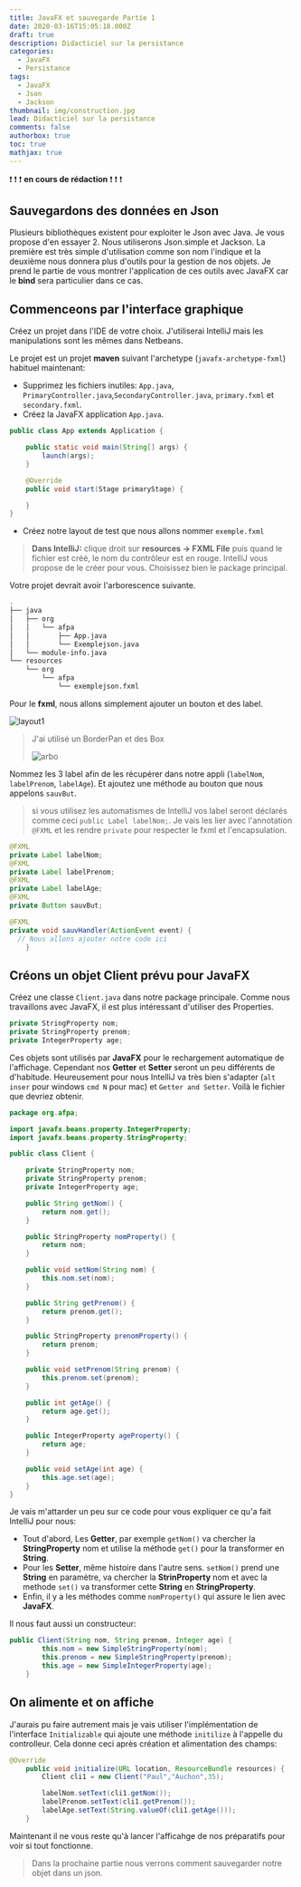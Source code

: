 ```yaml
---
title: JavaFX et sauvegarde Partie 1
date: 2020-03-16T15:05:18.000Z
draft: true
description: Didacticiel sur la persistance
categories:
  - JavaFX
  - Persistance
tags:
  - JavaFX
  - Json
  - Jackson
thumbnail: img/construction.jpg
lead: Didacticiel sur la persistance
comments: false
authorbox: true
toc: true
mathjax: true
---
```


:exclamation: :exclamation: :exclamation: **en cours de rédaction** :exclamation: :exclamation: :exclamation:

## Sauvegardons des données en Json

Plusieurs bibliothèques existent pour exploiter le Json avec Java. Je vous propose d'en essayer 2. Nous utiliserons Json.simple et Jackson. La première est très simple d'utilisation comme son nom l'indique et la deuxième nous donnera plus d'outils pour la gestion de nos objets. Je prend le partie de vous montrer l'application de ces outils avec JavaFX car le **bind** sera particulier dans ce cas.

## Commenceons par l'interface graphique

Créez un projet dans l'IDE de votre choix. J'utiliserai IntelliJ mais les manipulations sont les mêmes dans Netbeans.

Le projet est un projet **maven** suivant l'archetype (`javafx-archetype-fxml`) habituel maintenant:

- Supprimez les fichiers inutiles: `App.java`, `PrimaryController.java`,`SecondaryController.java`, `primary.fxml` et `secondary.fxml`.
- Créez la JavaFX application `App.java`.

```java
public class App extends Application {

    public static void main(String[] args) {
        launch(args);
    }

    @Override
    public void start(Stage primaryStage) {

    }
}
```

- Créez notre layout de test que nous allons nommer `exemple.fxml`

> **Dans IntelliJ:** clique droit sur **resources → FXML File** puis quand le fichier est créé, le nom du contrôleur est en rouge. IntelliJ vous propose de le créer pour vous. Choisissez bien le package principal.

Votre projet devrait avoir l'arborescence suivante.

``` zsh
.
├── java
│   ├── org
│   │   └── afpa
│   │       ├── App.java
│   │       └── Exemplejson.java
│   └── module-info.java
└── resources
    └── org
        └── afpa
            └── exemplejson.fxml
```

Pour le **fxml**, nous allons simplement ajouter un bouton et des label.

![layout1](/img/JavaFX_Json/jfxjson1.png)

<!-- ```xml
<BorderPane prefHeight="257.0" prefWidth="373.0" xmlns="http://javafx.com/javafx/11.0.1" xmlns:fx="http://javafx.com/fxml/1" fx:controller="org.afpa.ExempleController">
   <left>
      <VBox layoutX="48.0" layoutY="63.0" spacing="20.0">
         <children>
            <Button text="Sauver" />
         </children>
         <padding>
            <Insets bottom="10.0" left="10.0" right="10.0" top="10.0" />
         </padding>
      </VBox>
   </left>
   <top>
      <Label text="Mon appli d'Exemple" BorderPane.alignment="CENTER">
         <font>
            <Font name="System Bold" size="24.0" />
         </font>
      </Label>
   </top>
   <center>
      <HBox prefHeight="371.0" prefWidth="284.0">
         <VBox prefHeight="371.0" prefWidth="136.0" spacing="20.0" BorderPane.alignment="CENTER">
            <children>
               <Label text="Nom">
                  <font>
                     <Font name="System Bold" size="13.0" />
                  </font>
               </Label>
               <Label layoutX="10.0" layoutY="10.0" text="Prénom">
                  <font>
                     <Font name="System Bold" size="13.0" />
                  </font>
               </Label>
               <Label layoutX="10.0" layoutY="10.0" text="âge">
                  <font>
                     <Font name="System Bold" size="13.0" />
                  </font>
               </Label>
            </children>
            <padding>
               <Insets bottom="30.0" left="30.0" right="30.0" top="30.0" />
            </padding>
         </VBox>
         <VBox prefHeight="200.0" prefWidth="100.0" spacing="20.0" BorderPane.alignment="CENTER">
            <children>
               <Label text="Label" />
               <Label layoutX="10.0" layoutY="10.0" text="Label" />
               <Label layoutX="10.0" layoutY="10.0" text="Label" />
            </children>
            <padding>
               <Insets bottom="30.0" left="30.0" right="30.0" top="30.0" />
            </padding>
         </VBox>
      </HBox>
   </center>
</BorderPane>
``` -->
> J'ai utilisé un BorderPan et des Box
>
> ![arbo](/img/JavaFX_Json/jfxjson2.png)

Nommez les 3 label afin de les récupérer dans notre appli (`labelNom`, `labelPrenom`, `labelAge`). Et ajoutez une méthode au bouton que nous appelons `sauvBut`.

> si vous utilisez les automatismes de IntelliJ vos label seront déclarés comme ceci `public Label labelNom;`. Je vais les lier avec l'annotation `@FXML` et les rendre `private` pour respecter le fxml et l'encapsulation.

```java
@FXML
private Label labelNom;
@FXML
private Label labelPrenom;
@FXML
private Label labelAge;
@FXML
private Button sauvBut;

@FXML
private void sauvHandler(ActionEvent event) {
  // Nous allons ajouter notre code ici
    }
```

## Créons un objet Client prévu pour JavaFX

Créez une classe `Client.java` dans notre package principale. Comme nous travaillons avec JavaFX, il est plus intéressant d'utiliser des Properties.

```java
private StringProperty nom;
private StringProperty prenom;
private IntegerProperty age;
```

Ces objets sont utilisés par **JavaFX** pour le rechargement automatique de l'affichage. Cependant nos **Getter** et **Setter** seront un peu différents de d'habitude. Heureusement pour nous IntelliJ va très bien s'adapter (`alt inser` pour windows `cmd N` pour mac) et `Getter and Setter`. Voilà le fichier que devriez obtenir.

```java
package org.afpa;

import javafx.beans.property.IntegerProperty;
import javafx.beans.property.StringProperty;

public class Client {

    private StringProperty nom;
    private StringProperty prenom;
    private IntegerProperty age;

    public String getNom() {
        return nom.get();
    }

    public StringProperty nomProperty() {
        return nom;
    }

    public void setNom(String nom) {
        this.nom.set(nom);
    }

    public String getPrenom() {
        return prenom.get();
    }

    public StringProperty prenomProperty() {
        return prenom;
    }

    public void setPrenom(String prenom) {
        this.prenom.set(prenom);
    }

    public int getAge() {
        return age.get();
    }

    public IntegerProperty ageProperty() {
        return age;
    }

    public void setAge(int age) {
        this.age.set(age);
    }
}
```

Je vais m'attarder un peu sur ce code pour vous expliquer ce qu'a fait IntelliJ pour nous:

- Tout d'abord, Les **Getter**, par exemple `getNom()` va chercher la **StringProperty** nom et utilise la méthode `get()` pour la transformer en **String**.
- Pour les **Setter**, même histoire dans l'autre sens. `setNom()` prend une **String** en paramètre, va chercher la **StrinProperty** nom et avec la methode `set()` va transformer cette **String** en **StringProperty**.
- Enfin, il y a les méthodes comme `nomProperty()` qui assure le lien avec **JavaFX**.

Il nous faut aussi un constructeur:

```java
public Client(String nom, String prenom, Integer age) {
        this.nom = new SimpleStringProperty(nom);
        this.prenom = new SimpleStringProperty(prenom);
        this.age = new SimpleIntegerProperty(age);
    }
```

## On alimente et on affiche

J'aurais pu faire autrement mais je vais utiliser l'implémentation de l'interface `Initializable` qui ajoute une méthode `initilize` à l'appelle du controlleur. Cela donne ceci après création et alimentation des champs:

```java
@Override
    public void initialize(URL location, ResourceBundle resources) {
        Client cli1 = new Client("Paul","Auchon",35);

        labelNom.setText(cli1.getNom());
        labelPrenom.setText(cli1.getPrenom());
        labelAge.setText(String.valueOf(cli1.getAge()));
    }
```

Maintenant il ne vous reste qu'à lancer l'afficahge de nos préparatifs pour voir si tout fonctionne.

> Dans la prochaine partie nous verrons comment sauvegarder notre objet dans un json.



